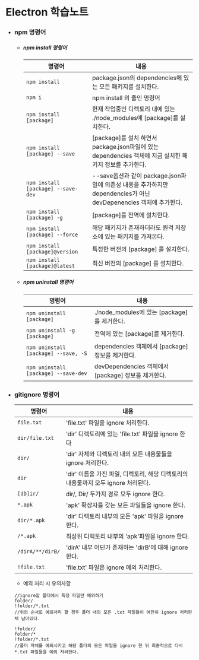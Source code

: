 # Electron 학습노트

-   ### npm 명령어

    -   ##### npm install 명령어
        | 명령어                             | 내용                                                                                                              |
        | ---------------------------------- | ----------------------------------------------------------------------------------------------------------------- |
        | `npm install`                      | package.json의 dependencies에 있는 모든 패키지를 설치한다.                                                        |
        | `npm i`                            | npm install 의 줄인 명령어                                                                                        |
        | `npm install [package]`            | 현재 작업중인 디렉토리 내에 있는 ./node_modules에 [package]를 설치한다.                                           |
        | `npm install [package] --save`     | [package]를 설치 하면서 package.json파일에 있는 dependencies 객체에 지금 설치한 패키지 정보를 추가한다.           |
        | `npm install [package] --save-dev` | --save옵션과 같이 package.json파일에 의존성 내용을 추가하지만 dependencies가 아닌 devDepenencies 객체에 추가한다. |
        | `npm install [package] -g`         | [package]를 전역에 설치한다.                                                                                      |
        | `npm install [package] --force`    | 해당 패키지가 존재하더라도 원격 저장소에 있는 패키지를 가져온다.                                                  |
        | `npm install [package]@version`    | 특정한 버전의 [package] 를 설치한다.                                                                              |
        | `npm install [package]@latest`    | 최신 버전의 [package] 를 설치한다.                                                                              |
    -   ##### npm uninstall 명령어
        | 명령어                               | 내용                                                |
        | ------------------------------------ | --------------------------------------------------- |
        | `npm uninstall [package]`            | ./node_modules에 있는 [package]를 제거한다.         |
        | `npm uninstall -g [package]`         | 전역에 있는 [package]를 제거한다.                   |
        | `npm uninstall [package] --save, -S` | dependencies 객체에서 [package] 정보를 제거한다.    |
        | `npm uninstall [package] --save-dev` | devDependencies 객체에서 [package] 정보를 제거한다. |

-   ### gitignore 명령어

    | 명령어           | 내용                                                                               |
    | ---------------- | ---------------------------------------------------------------------------------- |
    | `file.txt`       | 'file.txt' 파일을 ignore 처리한다.                                                 |
    | `dir/file.txt`   | 'dir' 디렉토리에 있는 'file.txt' 파일을 ignore 한다                                |
    | `dir/ `          | 'dir' 자체와 디렉토리 내의 모든 내용물들을 ignore 처리한다.                        |
    | `dir `           | 'dir' 이름을 가진 파일, 디렉토리, 해당 디렉토리의 내용물까지 모두 ignore 처리된다. |
    | `[dD]ir/`        | dir/, Dir/ 두가지 경로 모두 ignore 한다.                                           |
    | `*.apk `         | 'apk' 확장자를 갖는 모든 파일들을 ignore 한다.                                     |
    | `dir/*.apk`      | 'dir' 디렉토리 내부의 모든 'apk' 파일을 ignore 한다.                               |
    | `/*.apk`         | 최상위 디렉토리 내부의 'apk'파일을 ignore 한다.                                    |
    | `/dirA/**/dirB/` | 'dirA' 내부 어딘가 존재하는 'dirB'에 대해 ignore 한다.                             |
    | `!file.txt`      | 'file.txt' 파일은 ignore 예외 처리한다.                                            |

    -   예외 처리 시 유의사항

    ```
    //ignore할 폴더에서 특정 파일만 예외하기
    folder/
    !folder/*.txt
    //위의 순서로 예외처리 할 경우 폴더 내의 모든 .txt 파일들이 여전히 ignore 처리된 채 남아있다.

    !folder/
    folder/*
    !folder/*.txt
    //폴더 자체를 예외시키고 해당 폴더의 모든 파일을 ignore 한 뒤 최종적으로 다시 *.txt 파일들을 예외 처리한다.
    ```
